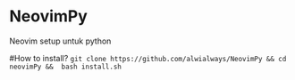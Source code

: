 # NeovimPy
Neovim setup untuk python 

#How to install?
```git clone https://github.com/alwialways/NeovimPy && cd neovimPy &&  bash install.sh```
